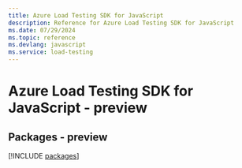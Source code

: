 ```yaml
---
title: Azure Load Testing SDK for JavaScript
description: Reference for Azure Load Testing SDK for JavaScript
ms.date: 07/29/2024
ms.topic: reference
ms.devlang: javascript
ms.service: load-testing
---
```

# Azure Load Testing SDK for JavaScript - preview
## Packages - preview
[!INCLUDE [packages](load-testing-index.md)]